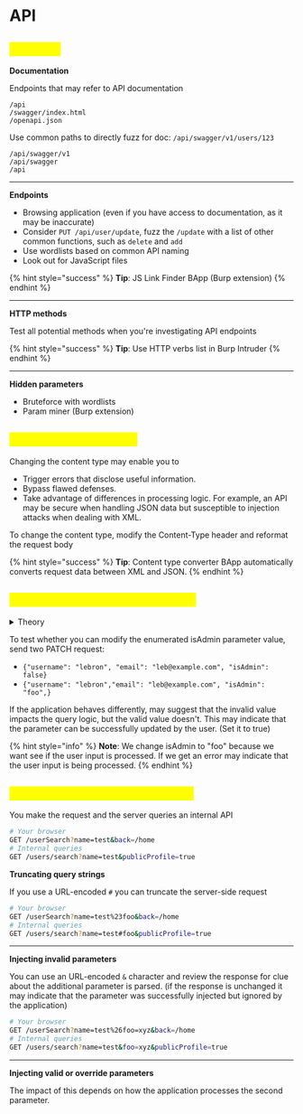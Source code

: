 # API

## <mark style="color:yellow;">Discover</mark>

**Documentation**

Endpoints that may refer to API documentation

```
/api
/swagger/index.html
/openapi.json
```

Use common paths to directly fuzz for doc: `/api/swagger/v1/users/123`

```
/api/swagger/v1
/api/swagger
/api
```

***

**Endpoints**

* Browsing application (even if you have access to documentation, as it may be inaccurate)
* Consider `PUT /api/user/update`, fuzz the `/update` with a list of other common functions, such as `delete` and `add`
* Use wordlists based on common API naming
* Look out for JavaScript files&#x20;

{% hint style="success" %}
**Tip**: JS Link Finder BApp (Burp extension)
{% endhint %}

***

**HTTP methods**

Test all potential methods when you're investigating API endpoints

{% hint style="success" %}
**Tip**: Use HTTP verbs list in Burp Intruder
{% endhint %}

***

**Hidden parameters**

* Bruteforce with wordlists
* Param miner (Burp extension)

## <mark style="color:yellow;">Change content types</mark>

Changing the content type may enable you to

* Trigger errors that disclose useful information.
* Bypass flawed defenses.
* Take advantage of differences in processing logic. For example, an API may be secure when handling JSON data but susceptible to injection attacks when dealing with XML.

To change the content type, modify the Content-Type header and reformat the request body

{% hint style="success" %}
**Tip**: Content type converter BApp automatically converts request data between XML and JSON.
{% endhint %}

## <mark style="color:yellow;">Mass assignment vulnerabilities</mark>

<details>

<summary>Theory</summary>

Software frameworks sometime allow developers to automatically bind HTTP request parameters into program code variables or objects to make using that framework easier on developers.

**Premise**

Consider `PATCH /api/users/` which enables users to update their username and email `{"username": "lebron", "email": "lebron@example.com"}`

A concurrent `GET /api/users/123` request returns the following JSON: `{"id": 123, "name": "Lebron James", "email": "leb@example.com", "isAdmin": "false"}`

This may indicate that the hidden id and isAdmin parameters are bound to the internal user object, alongside the updated username and email parameters.

</details>

To test whether you can modify the enumerated isAdmin parameter value, send two PATCH request:

* `{"username": "lebron", "email": "leb@example.com", "isAdmin": false}`
* `{"username": "lebron","email": "leb@example.com", "isAdmin": "foo",}`

If the application behaves differently, may suggest that the invalid value impacts the query logic, but the valid value doesn't. This may indicate that the parameter can be successfully updated by the user. (Set it to true)

{% hint style="info" %}
**Note**: We change isAdmin to "foo" because we want see if the user input is processed. If we get an error may indicate that the user input is being processed.
{% endhint %}

## <mark style="color:yellow;">Server-side parameter pollution</mark> <a href="#server-side-parameter-pollution" id="server-side-parameter-pollution"></a>

You make the request and the server queries an internal API

```sh
# Your browser
GET /userSearch?name=test&back=/home
# Internal queries
GET /users/search?name=test&publicProfile=true
```

**Truncating query strings**

If you use a URL-encoded `#` you can truncate the server-side request

```sh
# Your browser
GET /userSearch?name=test%23foo&back=/home
# Internal queries
GET /users/search?name=test#foo&publicProfile=true
```

***

**Injecting invalid parameters**

You can use an URL-encoded `&` character and review the response for clue about the additional parameter is parsed. (if the response is unchanged it may indicate that the parameter was successfully injected but ignored by the application)

```sh
# Your browser
GET /userSearch?name=test%26foo=xyz&back=/home
# Internal queries
GET /users/search?name=test&foo=xyz&publicProfile=true
```

***

**Injecting valid or override parameters**

The impact of this depends on how the application processes the second parameter.
